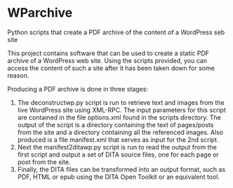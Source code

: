 # WParchive
Python scripts that create a PDF archive of the content of a WordPress seb site

This project contains software that can be used to create a static PDF archive of a WordPress web site. Using the scripts provided, you can access the content of such a site after it has been taken down for some reason.

Producing a PDF archive is done in three stages:

1. The deconstructwp.py script is run to retrieve text and images from the live WordPress site using XML-RPC. The input parameters for this script are contained in the file options.xml found in the scripts directory. The output of the script is a directory containing the text of pages/posts from the site and a directory containing all the referenced images. Also produced is a file manifest.xml that serves as input for the 2nd script.
2. Next the manifest2ditawp.py script is run to read the output from the first script and output a set of DITA source files, one for each page or post from the site.
3. Finally, the DITA files can be transformed into an output format, such as PDF, HTML or epub using the DITA Open Toolkit or an equivalent tool.

